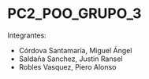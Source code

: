 # PC2_POO_GRUPO_3
Integrantes:
- Córdova Santamaría, Miguel Ángel
- Saldaña Sanchez, Justin Ransel
- Robles Vasquez, Piero Alonso
